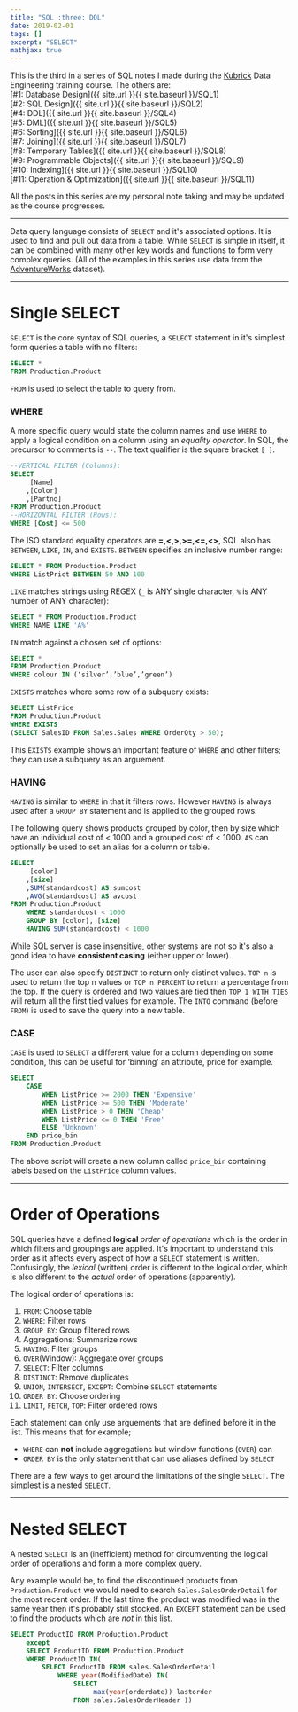 ```yaml
---
title: "SQL :three: DQL"
date: 2019-02-01
tags: []
excerpt: "SELECT"
mathjax: true
---
```


This is the third in a series of SQL notes I made during the [Kubrick](https://kubrickgroup.com/) Data Engineering training course. The others are:  
[#1: Database Design]({{ site.url }}{{ site.baseurl }}/SQL1)  
[#2: SQL Design]({{ site.url }}{{ site.baseurl }}/SQL2)  
[#4: DDL]({{ site.url }}{{ site.baseurl }}/SQL4)  
[#5: DML]({{ site.url }}{{ site.baseurl }}/SQL5)  
[#6: Sorting]({{ site.url }}{{ site.baseurl }}/SQL6)  
[#7: Joining]({{ site.url }}{{ site.baseurl }}/SQL7)  
[#8: Temporary Tables]({{ site.url }}{{ site.baseurl }}/SQL8)  
[#9: Programmable Objects]({{ site.url }}{{ site.baseurl }}/SQL9)  
[#10: Indexing]({{ site.url }}{{ site.baseurl }}/SQL10)  
[#11: Operation & Optimization]({{ site.url }}{{ site.baseurl }}/SQL11)  

All the posts in this series are my personal note taking and may be updated as the course progresses.  

---
Data query language consists of `SELECT` and it's associated options. It is used to find and pull out data from a table. While `SELECT` is simple in itself, it can be combined with many other key words and functions to form very complex queries. (All of the examples in this series use data from the [AdventureWorks](https://github.com/Microsoft/sql-server-samples/releases/tag/adventureworks) dataset).  

---
# Single SELECT
`SELECT` is the core syntax of SQL queries, a `SELECT` statement in it's simplest form queries a table with no filters:  

```sql
SELECT *
FROM Production.Product
```  

`FROM` is used to select the table to query from.  

### WHERE
A more specific query would state the column names and use `WHERE` to apply a logical condition on a column using an *equality operator*. In SQL, the precursor to comments is `--`. The text qualifier is the square bracket `[ ]`.  

```sql
--VERTICAL FILTER (Columns):
SELECT
     [Name]
    ,[Color]
    ,[Partno]
FROM Production.Product
--HORIZONTAL FILTER (Rows):
WHERE [Cost] <= 500
```

The ISO standard equality operators are **=,<,>,>=,<=,<>**, SQL also has `BETWEEN`, `LIKE`, `IN`, and `EXISTS`.
`BETWEEN` specifies an inclusive number range:
```sql
SELECT * FROM Production.Product
WHERE ListPrict BETWEEN 50 AND 100
```  

`LIKE` matches strings using REGEX (`_` is ANY single character, `%` is ANY number of ANY character):
```sql
SELECT * FROM Production.Product
WHERE NAME LIKE 'A%'
```  

`IN` match against a chosen set of options:
```sql
SELECT *
FROM Production.Product
WHERE colour IN (‘silver’,’blue’,’green’)
```  

`EXISTS` matches where some row of a subquery exists:
```sql
SELECT ListPrice
FROM Production.Product
WHERE EXISTS
(SELECT SalesID FROM Sales.Sales WHERE OrderQty > 50);
```  

This `EXISTS` example shows an important feature of `WHERE` and other filters; they can use a subquery as an arguement. 
 
### HAVING
`HAVING` is similar to `WHERE` in that it filters rows. However `HAVING` is always used after a `GROUP BY` statement and is applied to the grouped rows.  

 The following query shows products grouped by color, then by size which have an individual cost of < 1000 and a grouped cost of < 1000. `AS` can optionally be used to set an alias for a column or table.

```sql
SELECT 
     [color]
    ,[size]
    ,SUM(standardcost) AS sumcost
    ,AVG(standardcost) AS avcost
FROM Production.Product
    WHERE standardcost < 1000
    GROUP BY [color], [size]
    HAVING SUM(standardcost) < 1000
```  

While SQL server is case insensitive, other systems are not so it's also a good idea to have **consistent casing** (either upper or lower).  

The user can also specify `DISTINCT` to return only distinct values. `TOP n` is used to return the top n values or `TOP n PERCENT` to return a percentage from the top. If the query is ordered and two values are tied then `TOP 1 WITH TIES` will return all the first tied values for example. 
The `INTO` command (before `FROM`) is used to save the query into a new table.  

### CASE  
`CASE` is used to `SELECT` a different value for a column depending on some condition, this can be useful for ‘binning’ an attribute, price for example.  

```sql
SELECT
	CASE
		WHEN ListPrice >= 2000 THEN 'Expensive'
		WHEN ListPrice >= 500 THEN 'Moderate'
		WHEN ListPrice > 0 THEN 'Cheap'
		WHEN ListPrice <= 0 THEN 'Free'
		ELSE 'Unknown'
	END price_bin
FROM Production.Product
```  

The above script will create a new column called `price_bin` containing labels based on the `ListPrice` column values.   

---
# Order of Operations
SQL queries have a defined **logical** *order of operations* which is the order in which filters and groupings are applied. It's important to understand this order as it affects every aspect of how a `SELECT` statement is written. Confusingly, the *lexical* (written) order is different to the logical order, which is also different to the *actual* order of operations (apparently).   

The logical order of operations is:  
1. `FROM`: Choose table
2. `WHERE`: Filter rows
3. `GROUP BY`: Group filtered rows
4. Aggregations: Summarize rows
5. `HAVING`: Filter groups
6. `OVER`(Window): Aggregate over groups
7. `SELECT`: Filter columns
8. `DISTINCT`: Remove duplicates
9. `UNION`, `INTERSECT`, `EXCEPT`: Combine `SELECT` statements
10. `ORDER BY`: Choose ordering
11. `LIMIT`, `FETCH`, `TOP`: Filter ordered rows  

Each statement can only use arguements that are defined before it in the list. This means that for example;  
- `WHERE` can **not** include aggregations but window functions (`OVER`) can  
- `ORDER BY` is the only statement that can use aliases defined by `SELECT`  

There are a few ways to get around the limitations of the single `SELECT`. The simplest is a nested `SELECT`.  

---
# Nested SELECT
A nested `SELECT` is an (inefficient) method for circumventing the logical order of operations and form a more complex query.  

Any example would be, to find the discontinued products from `Production.Product` we would need to search `Sales.SalesOrderDetail` for the most recent order. If the last time the product was modified was in the same year then it's probably still stocked. An `EXCEPT` statement can be used to find the products which are *not* in this list.  

```sql
SELECT ProductID FROM Production.Product
	except
	SELECT ProductID FROM Production.Product
	WHERE ProductID IN(
		SELECT ProductID FROM sales.SalesOrderDetail
			WHERE year(ModifiedDate) IN(
				SELECT 
					 max(year(orderdate)) lastorder
				FROM sales.SalesOrderHeader ))
```  